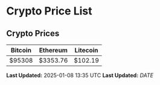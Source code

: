 # Crypto Price List

## Crypto Prices
| Bitcoin | Ethereum | Litecoin |
| ------- | -------- | -------- |
| $95308 | $3353.76 | $102.19 |
**Last Updated:** 2025-01-08 13:35 UTC
**Last Updated:** $DATE$
